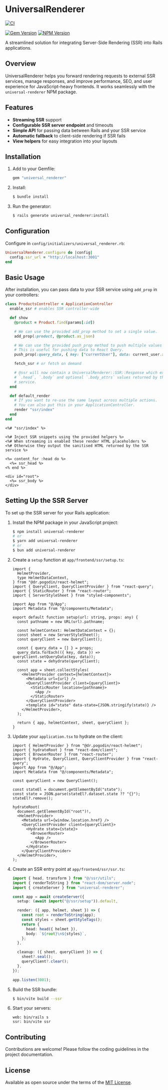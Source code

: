 # UniversalRenderer

[![CI](https://img.shields.io/github/actions/workflow/status/thaske/universal_renderer/ci.yml)](https://github.com/thaske/universal_renderer/actions/workflows/ci.yml)

[![Gem Version](https://img.shields.io/gem/v/universal_renderer)](https://rubygems.org/gems/universal_renderer) [![NPM Version](https://img.shields.io/npm/v/universal-renderer)](https://www.npmjs.com/package/universal-renderer)

A streamlined solution for integrating Server-Side Rendering (SSR) into Rails applications.

## Overview

UniversalRenderer helps you forward rendering requests to external SSR services, manage responses, and improve performance, SEO, and user experience for JavaScript-heavy frontends. It works seamlessly with the `universal-renderer` NPM package.

## Features

- **Streaming SSR** support
- **Configurable SSR server endpoint** and timeouts
- **Simple API** for passing data between Rails and your SSR service
- **Automatic fallback** to client-side rendering if SSR fails
- **View helpers** for easy integration into your layouts

## Installation

1. Add to your Gemfile:

   ```ruby
   gem "universal_renderer"
   ```

2. Install:

   ```bash
   $ bundle install
   ```

3. Run the generator:
   ```bash
   $ rails generate universal_renderer:install
   ```

## Configuration

Configure in `config/initializers/universal_renderer.rb`:

```ruby
UniversalRenderer.configure do |config|
  config.ssr_url = "http://localhost:3001"
end
```

## Basic Usage

After installation, you can pass data to your SSR service using `add_prop` in your controllers:

```ruby
class ProductsController < ApplicationController
  enable_ssr # enables SSR controller-wide

  def show
    @product = Product.find(params[:id])

    # We can use the provided add_prop method to set a single value.
    add_prop(:product, @product.as_json)

    # We can use the provided push_prop method to push multiple values to an array.
    # This is useful for pushing data to React Query.
    push_prop(:query_data, { key: ["currentUser"], data: current_user.as_json })

    fetch_ssr # or fetch on demand

    # @ssr will now contain a UniversalRenderer::SSR::Response which exposes
    # `.head`, `.body` and optional `.body_attrs` values returned by the SSR
    # service.
  end

  def default_render
    # If you want to re-use the same layout across multiple actions.
    # You can also put this in your ApplicationController.
    render "ssr/index"
  end
end
```

```erb
<%# "ssr/index" %>

<%# Inject SSR snippets using the provided helpers %>
<%# When streaming is enabled these render HTML placeholders %>
<%# Otherwise they output the sanitised HTML returned by the SSR service %>

<%= content_for :head do %>
  <%= ssr_head %>
<% end %>

<div id="root">
  <%= ssr_body %>
</div>
```

## Setting Up the SSR Server

To set up the SSR server for your Rails application:

1. Install the NPM package in your JavaScript project:

   ```bash
   $ npm install universal-renderer
   # or
   $ yarn add universal-renderer
   # or
   $ bun add universal-renderer
   ```

2. Create a `setup` function at `app/frontend/ssr/setup.ts`:

   ```tsx
   import {
     HelmetProvider,
     type HelmetDataContext,
   } from "@dr.pogodin/react-helmet";
   import { QueryClient, QueryClientProvider } from "react-query";
   import { StaticRouter } from "react-router";
   import { ServerStyleSheet } from "styled-components";

   import App from "@/App";
   import Metadata from "@/components/Metadata";

   export default function setup(url: string, props: any) {
     const pathname = new URL(url).pathname;

     const helmetContext: HelmetDataContext = {};
     const sheet = new ServerStyleSheet();
     const queryClient = new QueryClient();

     const { query_data = [] } = props;
     query_data.forEach(({ key, data }) => queryClient.setQueryData(key, data));
     const state = dehydrate(queryClient);

     const app = sheet.collectStyles(
       <HelmetProvider context={helmetContext}>
         <Metadata url={url} />
         <QueryClientProvider client={queryClient}>
           <StaticRouter location={pathname}>
             <App />
           </StaticRouter>
         </QueryClientProvider>
         <template id="state" data-state={JSON.stringify(state)} />
       </HelmetProvider>,
     );

     return { app, helmetContext, sheet, queryClient };
   }
   ```

3. Update your `application.tsx` to hydrate on the client:

   ```tsx
   import { HelmetProvider } from "@dr.pogodin/react-helmet";
   import { hydrateRoot } from "react-dom/client";
   import { BrowserRouter } from "react-router";
   import { Hydrate, QueryClient, QueryClientProvider } from "react-query";
   import App from "@/App";
   import Metadata from "@/components/Metadata";

   const queryClient = new QueryClient();

   const stateEl = document.getElementById("state");
   const state = JSON.parse(stateEl?.dataset.state ?? "{}");
   stateEl?.remove();

   hydrateRoot(
     document.getElementById("root")!,
     <HelmetProvider>
       <Metadata url={window.location.href} />
       <QueryClientProvider client={queryClient}>
         <Hydrate state={state}>
           <BrowserRouter>
             <App />
           </BrowserRouter>
         </Hydrate>
       </QueryClientProvider>
     </HelmetProvider>,
   );
   ```

4. Create an SSR entry point at `app/frontend/ssr/ssr.ts`:

   ```ts
   import { head, transform } from "@/ssr/utils";
   import { renderToString } from "react-dom/server.node";
   import { createServer } from "universal-renderer";

   const app = await createServer({
     setup: (await import("@/ssr/setup")).default,

     render: ({ app, helmet, sheet }) => {
       const root = renderToString(app);
       const styles = sheet.getStyleTags();
       return {
         head: head({ helmet }),
         body: `${root}\n${styles}`,
       };
     },

     cleanup: ({ sheet, queryClient }) => {
       sheet?.seal();
       queryClient?.clear();
     },
   });

   app.listen(3001);
   ```

5. Build the SSR bundle:

   ```bash
   $ bin/vite build --ssr
   ```

6. Start your servers:

   ```Procfile
   web: bin/rails s
   ssr: bin/vite ssr
   ```

## Contributing

Contributions are welcome! Please follow the coding guidelines in the project documentation.

## License

Available as open source under the terms of the [MIT License](https://opensource.org/licenses/MIT).
